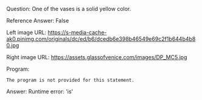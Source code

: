 Question: One of the vases is a solid yellow color.

Reference Answer: False

Left image URL: https://s-media-cache-ak0.pinimg.com/originals/dc/ed/b6/dcedb6e398b46549e69c2f1b644b4b80.jpg

Right image URL: https://assets.glassofvenice.com/images/DP_MC5.jpg

Program:

```
The program is not provided for this statement.
```
Answer: Runtime error: 'is'

